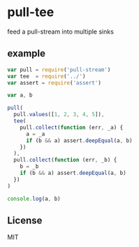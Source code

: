 # pull-tee

feed a pull-stream into multiple sinks

## example

```js
var pull = require('pull-stream')
var tee  = require('../')
var assert = require('assert')

var a, b

pull(
  pull.values([1, 2, 3, 4, 5]),
  tee(
    pull.collect(function (err, _a) {
      a = _a
      if (b && a) assert.deepEqual(a, b)
    })
  ),
  pull.collect(function (err, _b) {
    b = _b
    if (b && a) assert.deepEqual(a, b)
  })
)

console.log(a, b)
```

## License

MIT
